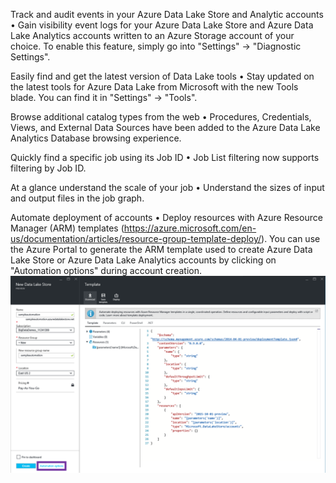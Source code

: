 Track and audit events in your Azure Data Lake Store and Analytic accounts
	• Gain visibility event logs for your Azure Data Lake Store and Azure Data Lake Analytics accounts written to an Azure Storage account of your choice. To enable this feature, simply go into "Settings" -> "Diagnostic Settings".
	

Easily find and get the latest version of Data Lake tools
	• Stay updated on the latest tools for Azure Data Lake from Microsoft with the new Tools blade. You can find it in "Settings" -> "Tools".
	

Browse additional catalog types from the web
	• Procedures, Credentials, Views, and External Data Sources have been added to the Azure Data Lake Analytics Database browsing experience.
	

Quickly find a specific job using its Job ID
	• Job List filtering now supports filtering by Job ID. 
	

At a glance understand the scale of your job
	• Understand the sizes of input and output files in the job graph.
	

Automate deployment of accounts
	• Deploy resources with Azure Resource Manager (ARM) templates (https://azure.microsoft.com/en-us/documentation/articles/resource-group-template-deploy/). You can use the Azure Portal to generate the ARM template used to create Azure Data Lake Store or Azure Data Lake Analytics accounts by clicking on "Automation options" during account creation.
![automation](docs/img/Portal/AutomationOptions.png "Automation Options")
